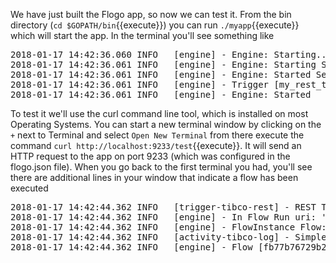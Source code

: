 We have just built the Flogo app, so now we can test it. From the bin directory (`cd $GOPATH/bin`{{execute}}) you can run `./myapp`{{execute}} which will start the app. In the terminal you'll see something like

<pre>
2018-01-17 14:42:36.060 INFO   [engine] - Engine: Starting...
2018-01-17 14:42:36.061 INFO   [engine] - Engine: Starting Services...
2018-01-17 14:42:36.061 INFO   [engine] - Engine: Started Services
2018-01-17 14:42:36.061 INFO   [engine] - Trigger [my_rest_trigger] started
2018-01-17 14:42:36.061 INFO   [engine] - Engine: Started
</pre>

To test it we'll use the curl command line tool, which is installed on most Operating Systems. You can start a new terminal window by clicking on the `+` next to Terminal and select `Open New Terminal` from there execute the command `curl http://localhost:9233/test`{{execute}}. It will send an HTTP request to the app on port 9233 (which was configured in the flogo.json file). When you go back to the first terminal you had, you'll see there are additional lines in your window that indicate a flow has been executed

<pre>
2018-01-17 14:42:44.362 INFO   [trigger-tibco-rest] - REST Trigger: Received request for id 'my_rest_trigger'
2018-01-17 14:42:44.362 INFO   [engine] - In Flow Run uri: 'my_simple_flow'
2018-01-17 14:42:44.362 INFO   [engine] - FlowInstance Flow: &{tibco-simple 0x16395e8 map[1:0x16395e8]}
2018-01-17 14:42:44.362 INFO   [activity-tibco-log] - Simple Log
2018-01-17 14:42:44.362 INFO   [engine] - Flow [fb77b76729b2b5779bc30654f782d186] Completed
</pre>

